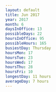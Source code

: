 ```yaml
---
layout: default
title: Jun 2017
year: 2017
month: 6
daysInOffice: 13
possibleDays: 22
hoursInOffice: 95
possibleHours: 165
busiestDay: Thursday
hoursMon: 17
hoursTue: 23
hoursWed: 17
hoursThu: 28
hoursFri: 10
longestDay: 11 hours
averageDay: 7 hours
---
```

